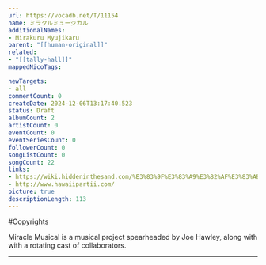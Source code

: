 ```yaml
---
url: https://vocadb.net/T/11154
name: ミラクルミュージカル
additionalNames: 
- Mirakuru Myujikaru
parent: "[[human-original]]"
related:
- "[[tally-hall]]"
mappedNicoTags:

newTargets:
- all
commentCount: 0
createDate: 2024-12-06T13:17:40.523
status: Draft
albumCount: 2
artistCount: 0
eventCount: 0
eventSeriesCount: 0
followerCount: 0
songListCount: 0
songCount: 22
links: 
- https://wiki.hiddeninthesand.com/%E3%83%9F%E3%83%A9%E3%82%AF%E3%83%AB%E3%83%9F%E3%83%A5%E3%83%BC%E3%82%B8%E3%82%AB%E3%83%AB
- http://www.hawaiipartii.com/
picture: true
descriptionLength: 113
---
```


#Copyrights

Miracle Musical is a musical project spearheaded by Joe Hawley, along with with a rotating cast of collaborators.

---

